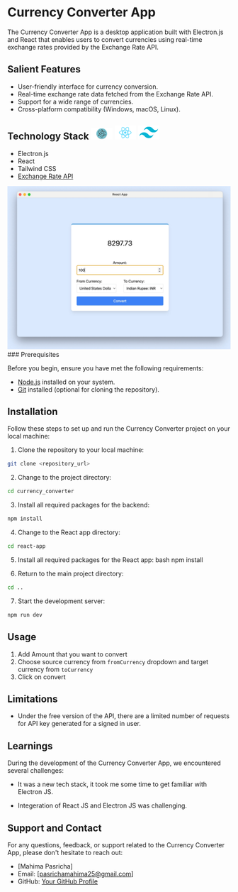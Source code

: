 # Currency Converter App

The Currency Converter App is a desktop application built with Electron.js and React that enables users to convert currencies using real-time exchange rates provided by the Exchange Rate API.

## Salient Features

- User-friendly interface for currency conversion.
- Real-time exchange rate data fetched from the Exchange Rate API.
- Support for a wide range of currencies.
- Cross-platform compatibility (Windows, macOS, Linux).

## Technology Stack <img src='images/electron (2).png' width="48px" padding="10px"> <img src='images/react (2).png' width="48px" padding="10px"> <img src='images/tailwind (2).png' width="48px" padding="10px">

- Electron.js 
- React
- Tailwind CSS
- [Exchange Rate API](https://www.exchangerate-api.com/docs/overview)

<img src="images/screenshot.jpeg">
### Prerequisites

Before you begin, ensure you have met the following requirements:

- [Node.js](https://nodejs.org/) installed on your system.
- [Git](https://git-scm.com/) installed (optional for cloning the repository).

## Installation

Follow these steps to set up and run the Currency Converter project on your local machine:

1. Clone the repository to your local machine:
```bash
git clone <repository_url>
```

2. Change to the project directory:
```bash
cd currency_converter
```

3. Install all required packages for the backend:
```bash
npm install
```

4. Change to the React app directory:
```bash
cd react-app
```

5. Install all required packages for the React app:
bash
npm install


6. Return to the main project directory:
```bash
cd ..
```

7. Start the development server:
```bash
npm run dev
```

## Usage
  1. Add Amount that you want to convert
  2. Choose source currency from `fromCurrency` dropdown and target currency from `toCurrency`
  3. Click on convert

## Limitations

- Under the free version of the API, there are a limited number of requests for API key generated for a signed in user.

## Learnings

During the development of the Currency Converter App, we encountered several challenges:

- It was a new tech stack, it took me some time to get familiar with Electron JS.

- Integeration of React JS and Electron JS was challenging.
  

## Support and Contact

For any questions, feedback, or support related to the Currency Converter App, please don't hesitate to reach out:

- [Mahima Pasricha]
- Email: [pasrichamahima25@gmail.com]
- GitHub: [Your GitHub Profile](https://github.com/mahima-uz)
